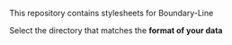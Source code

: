 This repository contains stylesheets for Boundary-Line

Select the directory that matches the **format of your data**
